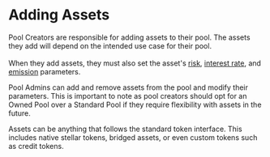 # Adding Assets

Pool Creators are responsible for adding assets to their pool. The assets they add will depend on the intended use case for their pool.\
\
When they add assets, they must also set the asset's [risk](risk-parameters.md), [interest rate](interest-rates.md), and [emission](emissions.md) parameters.

Pool Admins can add and remove assets from the pool and modify their parameters. This is important to note as pool creators should opt for an Owned Pool over a Standard Pool if they require flexibility with assets in the future.

Assets can be anything that follows the standard token interface. This includes native stellar tokens, bridged assets, or even custom tokens such as credit tokens.
